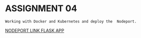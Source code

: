 # ASSIGNMENT 04

    Working with Docker and Kubernetes and deploy the  Nodeport.

[NODEPORT LINK FLASK APP](http://169.51.203.223:31274/)
